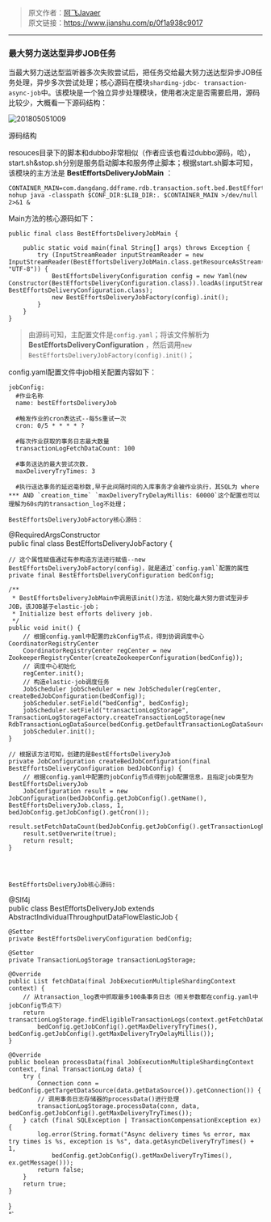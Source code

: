 > 原文作者：[阿飞Javaer](https://www.jianshu.com/u/6779ec81d3b7)  
>  原文链接：<https://www.jianshu.com/p/0f1a938c9017>

* * *

### 最大努力送达型异步JOB任务

当最大努力送达型监听器多次失败尝试后，把任务交给最大努力送达型异步JOB任务处理，异步多次尝试处理；核心源码在模块`sharding-jdbc-
transaction-async-job`中。该模块是一个独立异步处理模块，使用者决定是否需要启用，源码比较少，大概看一下源码结构：

![201805051009](http://cmsblogs.qiniudn.com/201805051009.png)

源码结构

>
resouces目录下的脚本和dubbo非常相似（作者应该也看过dubbo源码，哈），start.sh&stop.sh分别是服务启动脚本和服务停止脚本；根据start.sh脚本可知，该模块的主方法是
**BestEffortsDeliveryJobMain** ：

    
    
    CONTAINER_MAIN=com.dangdang.ddframe.rdb.transaction.soft.bed.BestEffortsDeliveryJobMain
    nohup java -classpath $CONF_DIR:$LIB_DIR:. $CONTAINER_MAIN >/dev/null 2>&1 &
    

Main方法的核心源码如下：

    
    
    public final class BestEffortsDeliveryJobMain {
    
        public static void main(final String[] args) throws Exception {
            try (InputStreamReader inputStreamReader = new InputStreamReader(BestEffortsDeliveryJobMain.class.getResourceAsStream("/conf/config.yaml"), "UTF-8")) {
                BestEffortsDeliveryConfiguration config = new Yaml(new Constructor(BestEffortsDeliveryConfiguration.class)).loadAs(inputStreamReader, BestEffortsDeliveryConfiguration.class);
                new BestEffortsDeliveryJobFactory(config).init();
            }
        }
    }
    

> 由源码可知，主配置文件是`config.yaml`；将该文件解析为 **BestEffortsDeliveryConfiguration**
，然后调用`new BestEffortsDeliveryJobFactory(config).init()`；

config.yaml配置文件中job相关配置内容如下：

    
    
    jobConfig:
      #作业名称
      name: bestEffortsDeliveryJob
    
      #触发作业的cron表达式--每5s重试一次
      cron: 0/5 * * * * ?
    
      #每次作业获取的事务日志最大数量
      transactionLogFetchDataCount: 100
    
      #事务送达的最大尝试次数.
      maxDeliveryTryTimes: 3
    
      #执行送达事务的延迟毫秒数,早于此间隔时间的入库事务才会被作业执行，其SQL为 where *** AND `creation_time` `maxDeliveryTryDelayMillis: 60000`这个配置也可以理解为60s内的transaction_log不处理；
    
    BestEffortsDeliveryJobFactory核心源码：
    
    

@RequiredArgsConstructor  
public final class BestEffortsDeliveryJobFactory {

    
    
    // 这个属性赋值通过有参构造方法进行赋值--new BestEffortsDeliveryJobFactory(config)，就是通过`config.yaml`配置的属性
    private final BestEffortsDeliveryConfiguration bedConfig;
    
    /**
     * BestEffortsDeliveryJobMain中调用该init()方法，初始化最大努力尝试型异步JOB，该JOB基于elastic-job；
     * Initialize best efforts delivery job.
     */
    public void init() {
        // 根据config.yaml中配置的zkConfig节点，得到协调调度中心CoordinatorRegistryCenter
        CoordinatorRegistryCenter regCenter = new ZookeeperRegistryCenter(createZookeeperConfiguration(bedConfig));
        // 调度中心初始化
        regCenter.init();
        // 构造elastic-job调度任务
        JobScheduler jobScheduler = new JobScheduler(regCenter, createBedJobConfiguration(bedConfig));
        jobScheduler.setField("bedConfig", bedConfig);
        jobScheduler.setField("transactionLogStorage", TransactionLogStorageFactory.createTransactionLogStorage(new RdbTransactionLogDataSource(bedConfig.getDefaultTransactionLogDataSource())));
        jobScheduler.init();
    }
    
    // 根据该方法可知，创建的是BestEffortsDeliveryJob
    private JobConfiguration createBedJobConfiguration(final BestEffortsDeliveryConfiguration bedJobConfig) {
        // 根据config.yaml中配置的jobConfig节点得到job配置信息，且指定job类型为BestEffortsDeliveryJob
        JobConfiguration result = new JobConfiguration(bedJobConfig.getJobConfig().getName(), BestEffortsDeliveryJob.class, 1, bedJobConfig.getJobConfig().getCron());
        result.setFetchDataCount(bedJobConfig.getJobConfig().getTransactionLogFetchDataCount());
        result.setOverwrite(true);
        return result;
    }
    
    
    
      
    BestEffortsDeliveryJob核心源码:
    
    

@Slf4j  
public class BestEffortsDeliveryJob extends
AbstractIndividualThroughputDataFlowElasticJob {

    
    
    @Setter
    private BestEffortsDeliveryConfiguration bedConfig;
    
    @Setter
    private TransactionLogStorage transactionLogStorage;
    
    @Override
    public List fetchData(final JobExecutionMultipleShardingContext context) {
        // 从transaction_log表中抓取最多100条事务日志（相关参数都在config.yaml中jobConfig节点下）
        return transactionLogStorage.findEligibleTransactionLogs(context.getFetchDataCount(), 
            bedConfig.getJobConfig().getMaxDeliveryTryTimes(), bedConfig.getJobConfig().getMaxDeliveryTryDelayMillis());
    }
    
    @Override
    public boolean processData(final JobExecutionMultipleShardingContext context, final TransactionLog data) {
        try (
            Connection conn = bedConfig.getTargetDataSource(data.getDataSource()).getConnection()) {
            // 调用事务日志存储器的processData()进行处理
            transactionLogStorage.processData(conn, data, bedConfig.getJobConfig().getMaxDeliveryTryTimes());
        } catch (final SQLException | TransactionCompensationException ex) {
            log.error(String.format("Async delivery times %s error, max try times is %s, exception is %s", data.getAsyncDeliveryTryTimes() + 1, 
                bedConfig.getJobConfig().getMaxDeliveryTryTimes(), ex.getMessage()));
            return false;
        }
        return true;
    }
    

}  
“`

